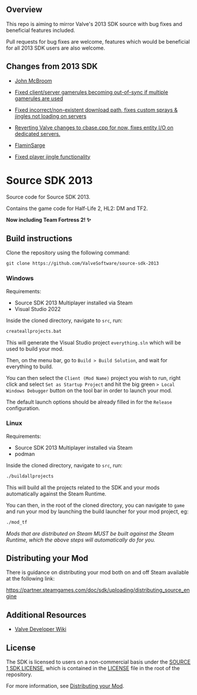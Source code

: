## Overview

This repo is aiming to mirror Valve's 2013 SDK source with bug fixes and beneficial features included. 

Pull requests for bug fixes are welcome, features which would be beneficial for all 2013 SDK users are also welcome.

## Changes from 2013 SDK

- [John McBroom](https://github.com/jimbomcb)
 - [Fixed client/server gamerules becoming out-of-sync if multiple gamerules are used](https://github.com/jimbomcb/source-sdk-2013/commit/befa1786ce7ed755f331c8897ff9962d082879f9)
 - [Fixed incorrect/non-existent download path, fixes custom sprays & jingles not loading on servers](https://github.com/jimbomcb/source-sdk-2013/commit/64f7ede00ec56583f35a933796423c69b82c50b8)
 - [Reverting Valve changes to cbase.cpp for now, fixes entity I/O on dedicated servers.](https://github.com/jimbomcb/source-sdk-2013/commit/b1d1b3138a566f1f081e272d945bcf4f8ea0ddcb)


- [FlaminSarge](https://github.com/FlaminSarge)
 - [Fixed player jingle functionality](https://github.com/jimbomcb/source-sdk-2013/commit/572eb0eb093c91a34438f78c4576676e61b3ac64)

# Source SDK 2013

Source code for Source SDK 2013.

Contains the game code for Half-Life 2, HL2: DM and TF2.

**Now including Team Fortress 2! ✨**

## Build instructions

Clone the repository using the following command:

`git clone https://github.com/ValveSoftware/source-sdk-2013`

### Windows

Requirements:
 - Source SDK 2013 Multiplayer installed via Steam
 - Visual Studio 2022

Inside the cloned directory, navigate to `src`, run:
```bat
createallprojects.bat
```
This will generate the Visual Studio project `everything.sln` which will be used to build your mod.

Then, on the menu bar, go to `Build > Build Solution`, and wait for everything to build.

You can then select the `Client (Mod Name)` project you wish to run, right click and select `Set as Startup Project` and hit the big green `> Local Windows Debugger` button on the tool bar in order to launch your mod.

The default launch options should be already filled in for the `Release` configuration.

### Linux

Requirements:
 - Source SDK 2013 Multiplayer installed via Steam
 - podman

Inside the cloned directory, navigate to `src`, run:
```bash
./buildallprojects
```

This will build all the projects related to the SDK and your mods automatically against the Steam Runtime.

You can then, in the root of the cloned directory, you can navigate to `game` and run your mod by launching the build launcher for your mod project, eg:
```bash
./mod_tf
```

*Mods that are distributed on Steam MUST be built against the Steam Runtime, which the above steps will automatically do for you.*

## Distributing your Mod

There is guidance on distributing your mod both on and off Steam available at the following link:

https://partner.steamgames.com/doc/sdk/uploading/distributing_source_engine

## Additional Resources

- [Valve Developer Wiki](https://developer.valvesoftware.com/wiki/Source_SDK_2013)

## License

The SDK is licensed to users on a non-commercial basis under the [SOURCE 1 SDK LICENSE](LICENSE), which is contained in the [LICENSE](LICENSE) file in the root of the repository.

For more information, see [Distributing your Mod](#markdown-header-distributing-your-mod).
